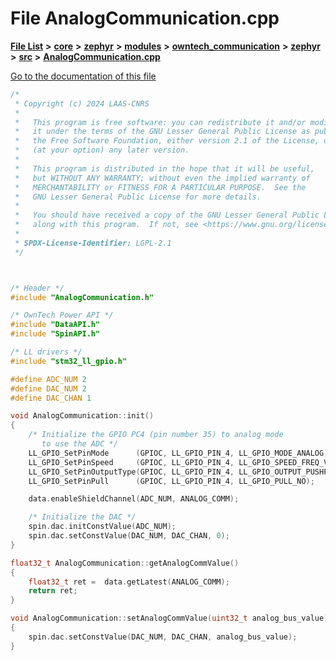 

# File AnalogCommunication.cpp

[**File List**](files.md) **>** [**core**](dir_771164b9325b04f1442f7a3ffa8ecb89.md) **>** [**zephyr**](dir_09002e7ce91f09aeb040dfd1861a47f4.md) **>** [**modules**](dir_6d0fb8ab814c517e7f155fb837e32f72.md) **>** [**owntech\_communication**](dir_c4fe9b0224a9586dd317852c3c5604f8.md) **>** [**zephyr**](dir_ed8beaa694e779377b0049b01e5ade22.md) **>** [**src**](dir_1a412f239039e530bef8001f48cd80a4.md) **>** [**AnalogCommunication.cpp**](AnalogCommunication_8cpp.md)

[Go to the documentation of this file](AnalogCommunication_8cpp.md)


```C++
/*
 * Copyright (c) 2024 LAAS-CNRS
 *
 *   This program is free software: you can redistribute it and/or modify
 *   it under the terms of the GNU Lesser General Public License as published by
 *   the Free Software Foundation, either version 2.1 of the License, or
 *   (at your option) any later version.
 *
 *   This program is distributed in the hope that it will be useful,
 *   but WITHOUT ANY WARRANTY; without even the implied warranty of
 *   MERCHANTABILITY or FITNESS FOR A PARTICULAR PURPOSE.  See the
 *   GNU Lesser General Public License for more details.
 *
 *   You should have received a copy of the GNU Lesser General Public License
 *   along with this program.  If not, see <https://www.gnu.org/licenses/>.
 *
 * SPDX-License-Identifier: LGPL-2.1
 */



/* Header */
#include "AnalogCommunication.h"

/* OwnTech Power API */
#include "DataAPI.h"
#include "SpinAPI.h"

/* LL drivers */
#include "stm32_ll_gpio.h"

#define ADC_NUM 2
#define DAC_NUM 2
#define DAC_CHAN 1

void AnalogCommunication::init()
{
    /* Initialize the GPIO PC4 (pin number 35) to analog mode
       to use the ADC */
    LL_GPIO_SetPinMode      (GPIOC, LL_GPIO_PIN_4, LL_GPIO_MODE_ANALOG);
    LL_GPIO_SetPinSpeed     (GPIOC, LL_GPIO_PIN_4, LL_GPIO_SPEED_FREQ_VERY_HIGH);
    LL_GPIO_SetPinOutputType(GPIOC, LL_GPIO_PIN_4, LL_GPIO_OUTPUT_PUSHPULL);
    LL_GPIO_SetPinPull      (GPIOC, LL_GPIO_PIN_4, LL_GPIO_PULL_NO);

    data.enableShieldChannel(ADC_NUM, ANALOG_COMM);

    /* Initialize the DAC */
    spin.dac.initConstValue(ADC_NUM);
    spin.dac.setConstValue(DAC_NUM, DAC_CHAN, 0);
}

float32_t AnalogCommunication::getAnalogCommValue()
{
    float32_t ret =  data.getLatest(ANALOG_COMM);
    return ret;
}

void AnalogCommunication::setAnalogCommValue(uint32_t analog_bus_value)
{
    spin.dac.setConstValue(DAC_NUM, DAC_CHAN, analog_bus_value);
}

```


